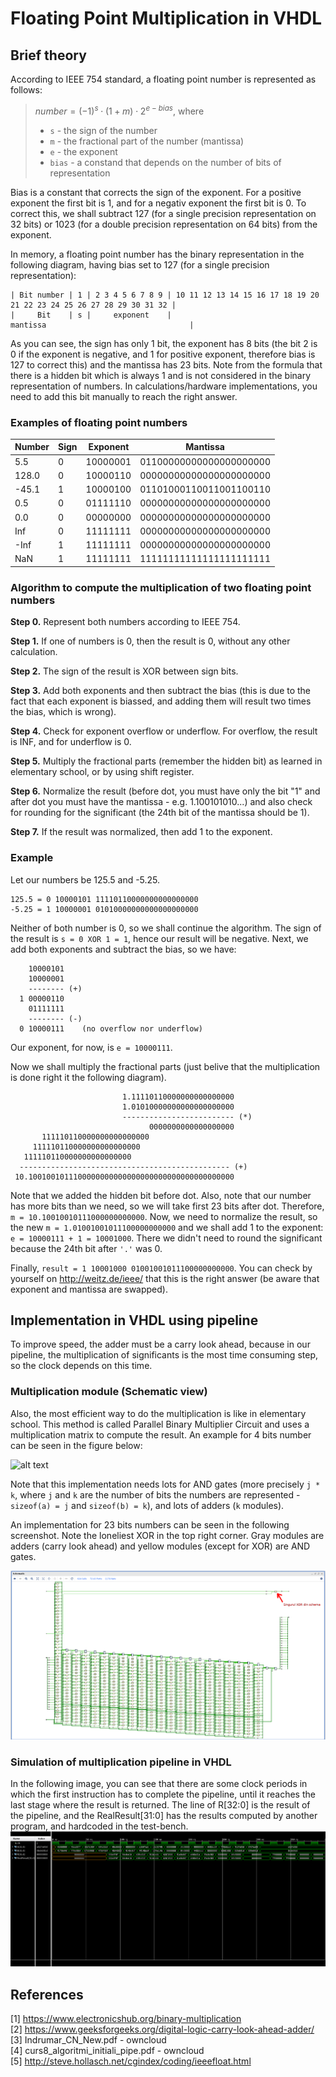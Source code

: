 # Floating Point Multiplication in VHDL


## Brief theory

According to IEEE 754 standard, a floating point number is represented as follows:
> $`number = (-1)^s \cdot (1 + m) \cdot 2^{e - bias}`$, where  
> - `s` - the sign of the number
> - `m` - the fractional part of the number (mantissa)
> - `e` - the exponent
> - `bias` - a constand that depends on the number of bits of representation

Bias is a constant that corrects the sign of the exponent. For a positive exponent
the first bit is 1, and for a negativ exponent the first bit is 0. To correct this,
we shall subtract 127 (for a single precision representation on 32 bits) or 
1023 (for a double precision representation on 64 bits) from the exponent.

In memory, a floating point number has the binary representation in the following
diagram, having bias set to 127 (for a single precision representation):  
```
| Bit number | 1 | 2 3 4 5 6 7 8 9 | 10 11 12 13 14 15 16 17 18 19 20 21 22 23 24 25 26 27 28 29 30 31 32 |
|     Bit    | s |     exponent    |                              mantissa                                |
```

As you can see, the sign has only 1 bit, the exponent has 8 bits (the bit 2 is 0
if the exponent is negative, and 1 for positive exponent, therefore bias is 127
to correct this) and the mantissa has 23 bits. Note from the formula that there
is a hidden bit which is always 1 and is not considered in the binary
representation of numbers. In calculations/hardware implementations, you need to
add this bit manually to reach the right answer.

### Examples of floating point numbers

| Number | Sign | Exponent |        Mantissa         |
|--------|------|----------|-------------------------|
|    5.5 |   0  | 10000001 | 01100000000000000000000 |
|  128.0 |   0  | 10000110 | 00000000000000000000000 |
|  -45.1 |   1  | 10000100 | 01101000110011001100110 |
|    0.5 |   0  | 01111110 | 00000000000000000000000 |
|    0.0 |   0  | 00000000 | 00000000000000000000000 |
|   Inf  |   0  | 11111111 | 00000000000000000000000 |
|  -Inf  |   1  | 11111111 | 00000000000000000000000 |
|   NaN  |   1  | 11111111 | 11111111111111111111111 |


### Algorithm to compute the multiplication of two floating point numbers

**Step 0.** Represent both numbers according to IEEE 754.

**Step 1.** If one of numbers is 0, then the result is 0, without any other 
calculation.

**Step 2.** The sign of the result is XOR between sign bits.

**Step 3.** Add both exponents and then subtract the bias (this is due to the 
fact that each exponent is biassed, and adding them will result two times the 
bias, which is wrong).

**Step 4.** Check for exponent overflow or underflow. For overflow, the result 
is INF, and for underflow is 0.

**Step 5.** Multiply the fractional parts (remember the hidden bit) as learned 
in elementary school, or by using shift register.

**Step 6.** Normalize the result (before dot, you must have only the bit "1" and
after dot you must have the mantissa - e.g. 1.100101010...) and also check for 
rounding for the significant (the 24th bit of the mantissa should be 1).

**Step 7.** If the result was normalized, then add 1 to the exponent.


### Example
Let our numbers be 125.5 and -5.25.  
```
125.5 = 0 10000101 11110110000000000000000  
-5.25 = 1 10000001 01010000000000000000000  
```

Neither of both number is 0, so we shall continue the algorithm. The sign of the
result is `s = 0 XOR 1 = 1`, hence our result will be negative. Next, we add 
both exponents and subtract the bias, so we have:
```
    10000101 
    10000001
    -------- (+)
  1 00000110
    01111111
    -------- (-)
  0 10000111    (no overflow nor underflow)
```

Our exponent, for now, is `e = 10000111`.

Now we shall multiply the fractional parts (just belive that the multiplication
is done right it the following diagram).
```
                         1.11110110000000000000000
                         1.01010000000000000000000
                         ------------------------- (*)
                               0000000000000000000
       111110110000000000000000
     111110110000000000000000
   111110110000000000000000
  ----------------------------------------------- (+)
 10.1001001011100000000000000000000000000000000000
```
Note that we added the hidden bit before dot. Also, note that our number has
more bits than we need, so we will take first 23 bits after dot.
Therefore, `m = 10.10010010111000000000000`. Now, we need to normalize the result,
so the new `m = 1.01001001011100000000000` and we shall add 1 to the exponent: 
`e = 10000111 + 1 = 10001000`.  There we didn't need to round the significant 
because the 24th bit after `'.'` was 0.

Finally, `result = 1 10001000 01001001011100000000000`. You can check by yourself
on http://weitz.de/ieee/ that this is the right answer (be aware that exponent 
and mantissa are swapped).


## Implementation in VHDL using pipeline

To improve speed, the adder must be a carry look ahead, because in our pipeline,
the multiplication of significants is the most time consuming step, so the clock
depends on this time. 

### Multiplication module (Schematic view)
Also, the most efficient way to do the multiplication is like in elementary school.
This method is called Parallel Binary Multiplier Circuit and uses a multiplication
matrix to compute the result.
An example for 4 bits number can be seen in the figure below:

![alt text](https://www.electronicshub.org/wp-content/uploads/2015/06/4-bit-binary-multiplier.jpg)


Note that this implementation needs lots for AND gates (more precisely `j * k`,
where `j` and `k` are the number of bits the numbers are represented - 
`sizeof(a) = j` and `sizeof(b) = k`), and lots of adders (`k` modules). 

An implementation for 23 bits numbers can be seen in the following screenshot.
Note the loneliest XOR in the top right corner. Gray modules are adders 
(carry look ahead) and yellow modules (except for XOR) are AND gates.  


![alt text](https://github.com/razvanalex/Floating-Point-Multiplication/blob/master/Resources/Image1.png)

### Simulation of multiplication pipeline in VHDL
In the following image, you can see that there are some clock periods in which
the first instruction has to complete the pipeline, until it reaches the 
last stage where the result is returned. The line of R[32:0] is the result 
of the pipeline, and the RealResult[31:0] has the results computed by another 
program, and hardcoded in the test-bench. 
![alt text](https://github.com/razvanalex/Floating-Point-Multiplication/blob/master/Resources/Simulation.png)

## References
[1] https://www.electronicshub.org/binary-multiplication  
[2] https://www.geeksforgeeks.org/digital-logic-carry-look-ahead-adder/  
[3] Indrumar_CN_New.pdf - owncloud  
[4] curs8_algoritmi_initiali_pipe.pdf - owncloud  
[5] http://steve.hollasch.net/cgindex/coding/ieeefloat.html

